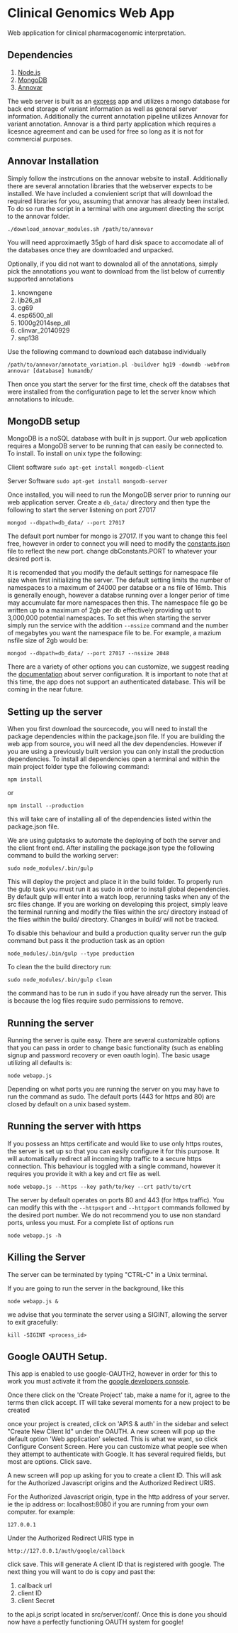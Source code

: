 Clinical Genomics Web App
==========

Web application for clinical pharmacogenomic interpretation.

## Dependencies
1. [Node.js](http://nodejs.org/)
2. [MongoDB](http://mongodb.org/downloads)
3. [Annovar](http://www.openbioinformatics.org/annovar/annovar_download_form.php)

The web server is built as an [express](http://expressjs.com/) app and utilizes a mongo database for back end storage of variant information as well as general server information. Additionally the current annotation pipeline utilizes Annovar for variant annotation. Annovar is a third party application which requires a licesnce agreement and can be used for free so long as it is not for commercial purposes.

## Annovar Installation

Simply follow the instrcutions on the annovar website to install. Additionally there are several annotation libraries that the webserver expects to be installed. We have included a convienient script that will download the required libraries for you, assuming that annovar has already been installed. To do so run the script in a terminal with one argument directing the script to the annovar folder.

```shell
./download_annovar_modules.sh /path/to/annovar
```

You will need approximaetly 35gb of hard disk space to accomodate all of the databases once they are downloaded and unpacked. 

Optionally, if you did not want to downalod all of the annotations, simply pick the annotations you want to download from the list below of currently supported annotations

1. knowngene
2. ljb26_all
3. cg69
4. esp6500_all
5. 1000g2014sep_all
6. clinvar_20140929
7. snp138

Use the following command to download each database individually


```shell
/path/to/annovar/annotate_variation.pl -buildver hg19 -downdb -webfrom annovar [database] humandb/
```

Then once you start the server for the first time, check off the databses that were installed from the configuration page to let the server know which annotations to inlcude.

## MongoDB setup

MongoDB is a noSQL database with built in js support. Our web application requires a MongoDB server to be running that can easily be connected to. To install. To install on unix type the following:

Client software
`sudo apt-get install mongodb-client`

Server Software
`sudo apt-get install mongodb-server`

Once installed, you will need to run the MongoDB server prior to running our web application server. Create a `db_data/` directory and then type the following to start the server listening on port 27017

`mongod --dbpath=db_data/ --port 27017`

The default port number for mongo is 27017. If you want to change this feel free, however in order to connect you will need to modify the [constants.json](src/server/conf/constants.json) file to reflect the new port. change dbConstants.PORT to whatever your desired port is.

It is recomended that you modify the default settings for namespace file size when first initializing the server. The default setting limits the number of namespaces to a maximum of 24000 per databse or a ns file of 16mb. This is generally enough, however a databse running over a longer perior of time may accumulate far more namespaces then this. The namespace file go be written up to a maximum of 2gb per db effectively providing upt to 3,000,000 potential namespaces. To set this when starting the server simply run the service with the addition `--nssize` command and the number of megabytes you want the namespace file to be. For example, a mazium nsfile size of 2gb would be:

`mongod --dbpath=db_data/ --port 27017 --nssize 2048`

There are a variety of other options you can customize, we suggest reading the [documentation](http://docs.mongodb.org/manual/reference/configuration-options/) about server configuration. It is important to note that at this time, the app does not support an authenticated database. This will be coming in the near future. 	

## Setting up the server

When you first download the sourcecode, you will need to install the package dependencies within the package.json file. If you are building the web app from source, you will need all the dev dependencies. However if you are using a previously built version you can only install the production dependencies. To install all dependencies open a terminal and within the main project folder type the following command:

`npm install`

or

`npm install --production`

this will take care of installing all of the dependencies listed within the package.json file.

We are using gulptasks to automate the deploying of both the server and the client front end. After installing the package.json type the following command to build the working server:

`sudo node_modules/.bin/gulp`

This will deploy the project and place it in the build folder. To properly run the gulp task you must run it as sudo in order to install global dependencies. By default gulp will enter into a watch loop, rerunning tasks when any of the src files change. If you are working on developing this project, simply leave the terminal running and modify the files within the src/ directory instead of the files within the build/ directory. Changes in build/ will not be tracked.

To disable this behaviour and build a production quality server run the gulp command but pass it the production task as an option

`node_modules/.bin/gulp --type production`

To clean the the build directory run:

`sudo node_modules/.bin/gulp clean`

the command has to be run in sudo if you have already run the server. This is because the log files require sudo permissions to remove.

## Running the server

Running the server is quite easy. There are several customizable options that you can pass in order to change basic functionality (such as enabling signup and password recovery or even oauth login). The basic usage utilizing all defaults is:

`node webapp.js`

Depending on what ports you are running the server on you may have to run the command as sudo. The default ports (443 for https and 80) are closed by default on a unix based system.

## Running the server with https

If you possess an https certificate and would like to use only https routes, the server is set up so that you can easily configure it for this purpose. It will automatically redirect all incoming http traffic to a secure https connection. This behaviour is toggled with a single command, however it requires you provide it with a key and crt file as well.

`node webapp.js --https --key path/to/key --crt path/to/crt`

The server by default operates on ports 80 and 443 (for https traffic). You can modify this with the `--httpsport` and `--httpport` commands followed by the desired port number. We do not recommend you to use non standard ports, unless you must. For a complete list of options run

`node webapp.js -h`

## Killing the Server

The server can be terminated by typing "CTRL-C" in a Unix terminal.

If you are going to run the server in the background, like this

`node webapp.js &`

we advise that you terminate the server using a SIGINT, allowing the server to exit gracefully:

`kill -SIGINT <process_id>`


## Google OAUTH Setup.
This app is enabled to use google-OAUTH2, however in order for this to work you must activate it from the [google developers console](https://console.developers.google.com/).

Once there click on the 'Create Project' tab, make a name for it, agree to the terms then click accept. IT will take several moments for
a new project to be created

once your project is created, click on 'APIS & auth' in the sidebar and select "Create New Client Id" under the OAUTH. A new screen will pop up the default option 'Web application' selected. This is what we want, so click Configure Consent Screen. Here you can customize what people see when they attempt to authenticate with Google. It has several required fields, but most are options. Click save.

A new screen will pop up asking for you to create a client ID. This will ask for the Authorized Javascript origins and the Authorized Redirect URIS.

For the Authorized Javascript origin, type in the http address of your server. ie the ip address or: localhost:8080 if you are running from your own computer. for example:

`127.0.0.1`

Under the Authorized Redirect URIS type in

`http://127.0.0.1/auth/google/callback`


click save. This will generate A client ID that is registered with google. The next thing you will want to do is copy and past the:

1. callback url
2. client ID
3. client Secret

to the api.js script located in src/server/conf/. Once this is done you should now have a perfectly functioning OAUTH system for google!

